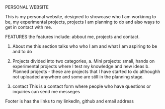 PERSONAL WEBSITE

This is my personal website, designed to showcase who I am workinng to be, my experimental projects, projects I am planning to do and also ways to get in contact with me.

FEATURES
the features include: abbout me, projects and contact.

1. About me
this section talks who who I am and what I am aspiring to be and to do

2. Projects
divided into two categories, 
 a. Mini projects: small, hands on experimental projects where I test my knowledge and new ideas
 b. Planned projects - these are projects that I have started to do althoughh not uploaded anywhere and some are still in the planning stage.

 3. contact 
 This is a contact form where people who have questions or inquiries can send me messeges

 Footer
 is has the links to my linkedIn, github and email address 